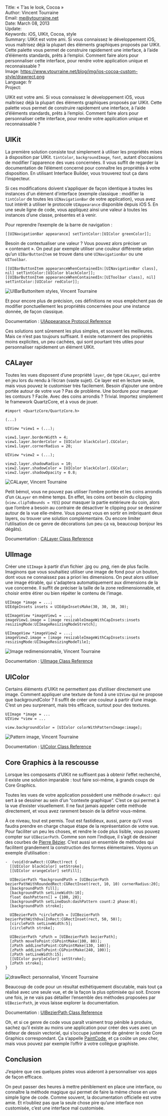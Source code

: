 Title:    « T’as le look, Cocoa »  
Author:   Vincent Tourraine  
Email:    me@vtourraine.net  
Date:     March 08, 2013  
Update:   
Keywords: iOS, UIKit, Cocoa, style  
Summary:  UIKit est votre ami. Si vous connaissez le développement iOS, vous maîtrisez déjà la plupart des éléments graphiques proposés par UIKit. Cette palette vous permet de construire rapidement une interface, à l’aide d’éléments standards, prêts à l’emploi. Comment faire alors pour personnaliser cette interface, pour rendre votre application unique et reconnaissable ?  
Image:    https://www.vtourraine.net/blog/img/ios-cocoa-custom-style/drawrect.png  
Language: fr  
Project:  

UIKit est votre ami. Si vous connaissez le développement iOS, vous maîtrisez déjà la plupart des éléments graphiques proposés par UIKit. Cette palette vous permet de construire rapidement une interface, à l’aide d’éléments standards, prêts à l’emploi. Comment faire alors pour personnaliser cette interface, pour rendre votre application unique et reconnaissable ?


## UIKit

La première solution consiste tout simplement à utiliser les propriétés mises à disposition par UIKit. `tintColor`, `backgroundImage`, `font`, autant d’occasions de modifier l'apparence des vues concernées. Il vous suffit de regarder la documentation de l’élément concerné pour connaître les propriétés à votre disposition. En utilisant Interface Builder, vous trouverez tout ça dans l’inspecteur.

Si ces modifications doivent s’appliquer de façon identique à toutes les instances d'un élément d'interface (exemple classique : modifier la `tintColor` de toutes les `UINavigationBar` de votre application), vous avez tout intérêt à utiliser le protocole `UIAppearance` disponible depuis iOS 5. En une seule ligne de code, vous appliquez ainsi une valeur à toutes les instances d’une classe, présentes et à venir.

Pour reprendre l’exemple de la barre de navigation :

``` objc
[[UINavigationBar appearance] setTintColor:[UIColor greenColor]];
```

Besoin de contextualiser une valeur ? Vous pouvez alors préciser un « contenant ». On peut par exemple utiliser une couleur différente selon qu’un `UIBarButtonItem` se trouve dans une `UINavigationBar` ou une `UIToolbar`.

``` objc
[[UIBarButtonItem appearanceWhenContainedIn:[UINavigationBar class], nil] setTintColor:[UIColor blackColor]];
[[UIBarButtonItem appearanceWhenContainedIn:[UIToolbar class], nil] setTintColor:[UIColor redColor]];
```

![UIBarButtonItem styles, Vincent Tourraine][UIBarButtonItems]

Et pour encore plus de précision, ces définitions ne vous empêchent pas de modifier ponctuellement les propriétés concernées pour une instance donnée, de façon classique.

Documentation : [UIAppearance Protocol Reference](http://developer.apple.com/library/ios/#documentation/uikit/reference/UIAppearance_Protocol/Reference/Reference.html)

Ces solutions sont sûrement les plus simples, et souvent les meilleures. Mais ce n’est pas toujours suffisant. Il existe notamment des propriétés moins explicites, un peu cachées, qui sont pourtant très utiles pour personnaliser rapidement un élément UIKit.


## CALayer

Toutes les vues disposent d’une propriété `layer`, de type `CALayer`, qui entre en jeu lors du rendu à l’écran (vaste sujet). Ce layer est en lecture seule, mais vous pouvez le customiser très facilement. Besoin d’ajouter une ombre portée autour de votre vue ? Pas de problème. Une bordure pour marquer les contours ? Facile. Avec des coins arrondis ? Trivial. Importez simplement le framework QuartzCore, et à vous de jouer.

``` objc
#import <QuartzCore/QuartzCore.h>

(...)

UIView *view1 = (...);

view1.layer.borderWidth = 4;
view1.layer.borderColor = [UIColor blackColor].CGColor;
view1.layer.cornerRadius = 20;

UIView *view2 = (...);

view2.layer.shadowRadius = 10;
view2.layer.shadowColor = [UIColor blackColor].CGColor;
view2.layer.shadowOpacity = 0.8;
```

![CALayer, Vincent Tourraine][CALayer]

Petit bémol, vous ne pouvez pas utiliser l’ombre portée et les coins arrondis d’un `CALayer` en même temps. En effet, les coins ont besoin du clipping (`view.clipToBounds = YES`) pour masquer la partie extérieure du coin, alors que l’ombre a besoin au contraire de désactiver le clipping pour se dessiner autour de la vue elle-même. Vous pouvez vous en sortir en imbriquant deux layers, ou trouver une solution complémentaire. Ou encore limiter l’utilisation de ce genre de décorations (un peu ça va, beaucoup bonjour les dégâts).

Documentation : [CALayer Class Reference](http://developer.apple.com/library/ios/#documentation/GraphicsImaging/Reference/CALayer_class/Introduction/Introduction.html#//apple_ref/doc/c_ref/CALayer)


## UIImage

Créer une `UIImage` à partir d’un fichier .jpg ou .png, rien de plus facile. Imaginons que vous souhaitiez utiliser une image de fond pour un bouton, dont vous ne connaissez pas a priori les dimensions. On peut alors utiliser une image étirable, qui s'adaptera automatiquement aux dimensions de la vue concernée. Il suffit de préciser la taille de la zone redimensionnable, et choisir entre étirer ou bien répéter le contenu de l’image.

``` objc
UIImage *image = ...;
UIEdgeInsets insets = UIEdgeInsetsMake(30, 30, 30, 30);

UIImageView *imageView1 = ...;
imageView1.image = [image resizableImageWithCapInsets:insets resizingMode:UIImageResizingModeStretch];

UIImageView *imageView2 = ...;
imageView2.image = [image resizableImageWithCapInsets:insets resizingMode:UIImageResizingModeTile];
```

![Image redimensionnable, Vincent Tourraine][Resizable]

Documentation : [UIImage Class Reference](http://developer.apple.com/library/ios/#documentation/uikit/reference/UIImage_Class/Reference/Reference.html)


## UIColor

Certains éléments d’UIKit ne permettent pas d’utiliser directement une image. Comment appliquer une texture de fond à une `UIView` qui ne propose que backgroundColor ? Il suffit de créer une couleur à partir d’une image. C’est un peu surprenant, mais très efficace, surtout pour des textures.

``` objc
UIImage *image = ...
UIView *view = ...

view.backgroundColor = [UIColor colorWithPatternImage:image];
```

![Pattern image, Vincent Tourraine][Pattern]

Documentation : [UIColor Class Reference](http://developer.apple.com/library/ios/#documentation/uikit/reference/UIColor_Class/Reference/Reference.html)


## Core Graphics à la rescousse

Lorsque les composants d’UIKit ne suffisent pas à obtenir l’effet recherché, il existe une solution imparable : tout faire soi-même, à grands coups de Core Graphics. 

Toutes les vues de votre application possèdent une méthode `drawRect:` qui sert à se dessiner au sein d’un “contexte graphique”. C’est ce qui permet à la vue d’exister visuellement. Il ne faut jamais appeler cette méthode directement, et vous avez rarement besoin de la définir vous-même.

À ce niveau, tout est permis. Tout est fastidieux, aussi, parce qu’il vous faudra prendre en charge chaque étape de la représentation de votre vue. Pour faciliter un peu les choses, et rendre le code plus lisible, vous pouvez compter sur `UIBezierPath`. Comme son nom l’indique, il s’agit de dessiner des courbes de [Pierre Bézier](http://fr.wikipedia.org/wiki/Pierre_Bézier). C’est aussi un ensemble de méthodes qui facilitent grandement la construction des formes élémentaires. Voyons un exemple d’utilisation :

``` objc
-  (void)drawRect:(CGRect)rect {
  [[UIColor blackColor] setStroke];
  [[UIColor orangeColor] setFill];

  UIBezierPath *backgroundPath = [UIBezierPath bezierPathWithRoundedRect:CGRectInset(rect, 10, 10) cornerRadius:20];
  [backgroundPath fill];
  [backgroundPath setLineWidth:10];
  float dashPattern[] = {100, 20};
  [backgroundPath setLineDash:dashPattern count:2 phase:0];
  [backgroundPath stroke];

  UIBezierPath *circlePath = [UIBezierPath bezierPathWithOvalInRect:CGRectInset(rect, 50, 50)];
  [circlePath setLineWidth:5];
  [circlePath stroke];

  UIBezierPath *zPath = [UIBezierPath bezierPath];
  [zPath moveToPoint:CGPointMake(100, 80)];
  [zPath addLineToPoint:CGPointMake(130, 140)];
  [zPath addLineToPoint:CGPointMake(240, 100)];
  [zPath setLineWidth:15];
  [[UIColor purpleColor] setStroke];
  [zPath stroke];
}
```

![drawRect: personnalisé, Vincent Tourraine][DrawRect]

Beaucoup de code pour un résultat esthétiquement discutable, mais tout ça réalisé avec une seule vue, et de la façon la plus optimisée qui soit. Encore une fois, je ne vais pas détailler l’ensemble des méthodes proposées par `UIBezierPath`, je vous laisse explorer la documentation.

Documentation : [UIBezierPath Class Reference](http://developer.apple.com/library/ios/#documentation/uikit/reference/UIBezierPath_class/Reference/Reference.html)

Oh, et si ce genre de code vous paraît vraiment trop pénible à produire, sachez qu’il existe au moins une application pour créer des vues avec un éditeur de dessin vectoriel, qui s’occupe justement de générer le code Core Graphics correspondant. Ça s’appelle [PaintCode](http://www.paintcodeapp.com), et ça coûte un peu cher, mais vous pouvez par exemple l’offrir à votre collègue graphiste.


## Conclusion

J’espère que ces quelques pistes vous aideront à personnaliser vos apps de façon efficace.

On peut passer des heures à mettre péniblement en place une interface, ou connaître la méthode magique qui permet de faire la même chose en une simple ligne de code. Comme souvent, la documentation officielle est votre amie. Et n’oubliez pas que la seule chose pire qu’une interface non customisée, c’est une interface mal customisée.


[UIBarButtonItems]: /blog/img/ios-cocoa-custom-style/appearance-barbuttonitem.png
[CALayer]:          /blog/img/ios-cocoa-custom-style/calayer.png
[Resizable]:        /blog/img/ios-cocoa-custom-style/resizable.png
[Pattern]:          /blog/img/ios-cocoa-custom-style/pattern.png
[DrawRect]:         /blog/img/ios-cocoa-custom-style/drawrect.png

